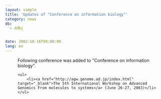 ```yaml
---
layout: simple
title: 'Updates of "Conference on information biology"'
category: news
db:
  - ddbj


date: 2002-10-16T00:00:00
lang: en
---
```


<dd>Following conference was added to "Conference on information biology".

    <ul>
        <li><a href="http://agw.genome.ad.jp/index.html" target="_blank">The 5th International Workshop on Advanced Genomics From molecules to systems</a> (June 26-27, 2003)</li>
    </ul>
</dd>
